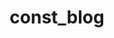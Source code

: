 ---
layout: home
home: true

# https://vitepress.dev/reference/default-theme-home-page
title: const_blog # 标签栏 title
titleTemplate: Hi
editLink: true
lastUpdated: true

hero:
    name: const # 界面显示 name
    text: Stay foolish, Stay hungry.
    tagline: <small><i><u>hello world</u><i></small>
    image:
        src: /avator.png # 首页右边的图片
        alt: avatar # 图片的描述
    
    actions: # 按钮相关
    # - theme: brand
    #   text: 进入主页
    #   link:
    - theme: alt
      text: 个人成长
      link:

features: # 按钮下方的描述
  - icon: ⚡
    title: 算法学习
    details: algo learn
    link:
  - icon: 🧩
    title: 计算机基础
    details: 计算机基础
    link:
  - icon: 🔧
    title: 开发工具
    details: 总结
    link:
---